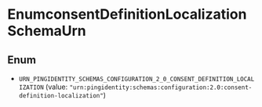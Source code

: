 

# EnumconsentDefinitionLocalizationSchemaUrn

## Enum


* `URN_PINGIDENTITY_SCHEMAS_CONFIGURATION_2_0_CONSENT_DEFINITION_LOCALIZATION` (value: `"urn:pingidentity:schemas:configuration:2.0:consent-definition-localization"`)



